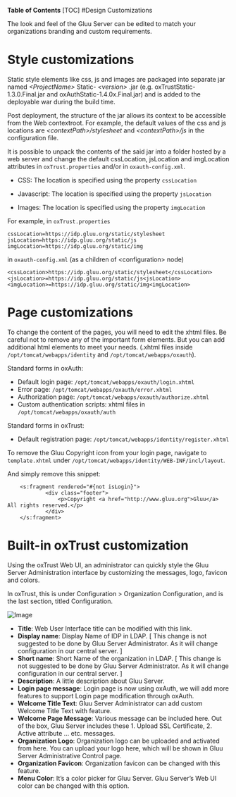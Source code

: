 **Table of Contents** 
[TOC]
#Design Customizations

The look and feel of the Gluu Server can be edited to match your
organizations branding and custom requirements.

# Style customizations

Static style elements like css, js and images are packaged into separate
jar named _\<ProjectName\>_ Static- _\<version\>_ .jar (e.g.
oxTrustStatic-1.3.0.Final.jar and oxAuthStatic-1.4.0x.Final.jar) and is
added to the deployable war during the build time.

Post deployment, the structure of the jar allows its context to be
accessible from the Web contextroot. For example, the default values of
the css and js locations are *\<contextPath\>/stylesheet* and
*\<contextPath\>/js* in the configuration file.

It is possible to unpack the contents of the said jar into a folder
hosted by a web server and change the default cssLocation, jsLocation
and imgLocation attributes in `oxTrust.properties` and/or in
`oxauth-config.xml`.

* CSS: The location is specified using the property `cssLocation`

* Javascript: The location is specified using the property `jsLocation`

* Images: The location is specified using the property `imgLocation`

For example, in `oxTrust.properties`

```
cssLocation=https://idp.gluu.org/static/stylesheet
jsLocation=https://idp.gluu.org/static/js
imgLocation=https://idp.gluu.org/static/img
```

in `oxauth-config.xml`
(as a children of \<configuration\> node)

```
<cssLocation>https://idp.gluu.org/static/stylesheet</cssLocation>
<jsLocation>=https://idp.gluu.org/static/js<jsLocation>
<imgLocation>=https://idp.gluu.org/static/img<imgLocation>
```

# Page customizations

To change the content of the pages, you will need to edit the xhtml files. Be careful
not to remove any of the important form elements. But you can add additional html
elements to meet your needs. (.xhtml files inside `/opt/tomcat/webapps/identity` and
`/opt/tomcat/webapps/oxauth`).

Standard forms in oxAuth:

- Default login page: `/opt/tomcat/webapps/oxauth/login.xhtml`
- Error page: `/opt/tomcat/webapps/oxauth/error.xhtml`
- Authorization page: `/opt/tomcat/webapps/oxauth/authorize.xhtml`
- Custom authentication scripts: xhtml files in `/opt/tomcat/webapps/oxauth/auth`

Standard forms in oxTrust:

- Default registration page: `/opt/tomcat/webapps/identity/register.xhtml`

To remove the Gluu Copyright icon from your login page, navigate to
`template.xhtml` under `/opt/tomcat/webapps/identity/WEB-INF/incl/layout`.

And simply remove this snippet:

```
    <s:fragment rendered="#{not isLogin}">
            <div class="footer">
                <p>Copyright <a href="http://www.gluu.org">Gluu</a> All rights reserved.</p>
            </div>
    </s:fragment>
```

# Built-in oxTrust customization

Using the oxTrust Web UI, an administrator can quickly style the Gluu
Server Administration interface by customizing the messages, logo,
favicon and colors.

In oxTrust, this is under Configuration > Organization Configuration,
and is the last section, titled Configuration.

![Image](https://raw.githubusercontent.com/GluuFederation/docs/master/sources/img/WebUI_modification/oxtrust/oxTrust_GUI_mod_configuration_overview.png?raw=true)

- __Title__: Web User Interface title can be modified with this link. 
- __Display name__: Display Name of IDP in LDAP. [ This change is not
  suggested to be done by Gluu Server Administrator. As it will change
configuration in our central server. ]
- __Short name__: Short Name of the organization in LDAP. [ This change is not suggested to be done by Gluu Server Administrator. As it will change configuration in our central server. ]
- __Description__: A little description about Gluu Server.
- __Login page message__: Login page is now using oxAuth, we will add more features to support Login page modification through oxAuth. 
- __Welcome Title Text__: Gluu Server Administrator can add custom Welcome Title Text with feature.
- __Welcome Page Message__: Various message can be included here. Out of the box, Gluu Server includes these 1. Upload SSL Certificate, 2. Active attribute … etc. messages.
- __Organization Logo__: Organization logo can be uploaded and activated
  from here. You can upload your logo here, which will be shown in Gluu
Server Administrative Control page.
- __Organization Favicon__: Organization favicon can be changed with
  this feature.
- __Menu Color__: It’s a color picker for Gluu Server. Gluu Server’s Web
  UI color can be changed with this option.

